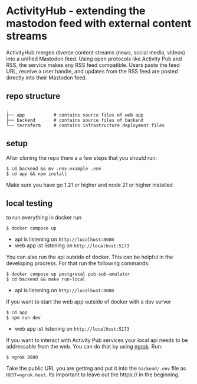# ActivityHub - extending the mastodon feed with external content streams

ActivityHub merges diverse content streams (news, social media, videos) into a unified Mastodon feed. Using open protocols like Activity Pub and RSS, the service makes any RSS feed compatible. Users paste the feed URL, receive a user handle, and updates from the RSS feed are posted directly into their Mastodon feed.

## repo structure

```
.
├── app           # contains source files of web app
├── backend       # contains source files of backend
└── terraform     # contains infrastructure deployment files
```

## setup

After cloning the repo there a a few steps that you should run:

```
$ cd backend && mv .env.example .env
$ cd app && npm install
```

Make sure you have go 1.21 or higher and node 21 or higher installed

## local testing

to run everything in docker run

```
$ docker compose up
```

- api is listening on `http://localhost:8080`
- web app ist listening on `http://localhost:5173`

You can also run the api outside of docker. This can be helpful in the developing procress. For that run the following commands:

```
$ docker compose up postgresql pub-sub-emulator
$ cd backend && make run-local
```

- api is listening on `http://localhost:8080`

If you want to start the web app outside of docker with a dev server

```
$ cd app
$ npm run dev
```

- web app ist listening on `http://localhost:5173`

If you want to interact with Activity Pub services your local api needs to be addressable from the web. You can do that by using [ngrok](https://ngrok.com/). Run:

```
$ ngrok 8080
```

Take the public URL you are getting and put it into the `backend/.env` file as `HOST=ngrok.host`. Its important to leave out the https:// in the beginning.
